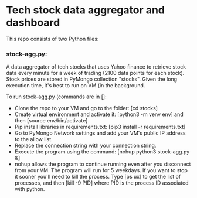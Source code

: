# Tech stock data aggregator and dashboard

This repo consists of two Python files:

### stock-agg.py: 
A data aggregator of tech stocks that uses Yahoo finance to retrieve stock data every minute for a week of trading (2100 data points for each stock).  Stock prices are stored in PyMongo collection "stocks".  Given the long execution time, it's best to run on VM (in the background.  

To run stock-agg.py (commands are in []:
* Clone the repo to your VM and go to the folder: [cd stocks]
* Create virtual environment and activate it: [python3 -m venv env] and then [source env/bin/activate]
* Pip install libraries in requirements.txt: [pip3 install -r requirements.txt]
* Go to PyMongo Network settings and add your VM's public IP address to the allow list.
* Replace the connection string with your connection string.
* Execute the program using the command:  [nohup python3 stock-agg.py &]
* nohup allows the program to continue running even after you disconnect from your VM.  The program will run for 5 weekdays.  If you want to stop it sooner you'll need to kill the process.  Type [ps ux] to get the list of processes, and then [kill -9 PID] where PID is the process ID associated with python.  
